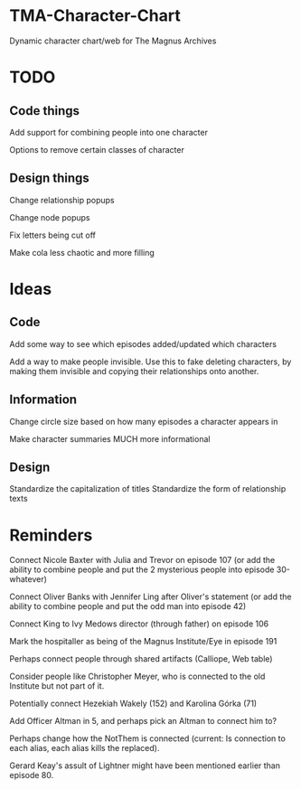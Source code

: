# TMA-Character-Chart
Dynamic character chart/web for The Magnus Archives

# TODO
## Code things
Add support for combining people into one character

Options to remove certain classes of character

## Design things
Change relationship popups

Change node popups

Fix letters being cut off

Make cola less chaotic and more filling

# Ideas
## Code
Add some way to see which episodes added/updated which characters

Add a way to make people invisible. Use this to fake deleting characters, by making them invisible and copying their relationships onto another.

## Information
Change circle size based on how many episodes a character appears in

Make character summaries MUCH more informational

## Design
Standardize the capitalization of titles
Standardize the form of relationship texts

# Reminders
Connect Nicole Baxter with Julia and Trevor on episode 107 (or add the ability to combine people and put the 2 mysterious people into episode 30-whatever)

Connect Oliver Banks with Jennifer Ling after Oliver's statement (or add the ability to combine people and put the odd man into episode 42)

Connect King to Ivy Medows director (through father) on episode 106

Mark the hospitaller as being of the Magnus Institute/Eye in episode 191

Perhaps connect people through shared artifacts (Calliope, Web table)

Consider people like Christopher Meyer, who is connected to the old Institute but not part of it.

Potentially connect Hezekiah Wakely (152) and Karolina Górka (71)

Add Officer Altman in 5, and perhaps pick an Altman to connect him to?

Perhaps change how the NotThem is connected (current: Is connection to each alias, each alias kills the replaced).

Gerard Keay's assult of Lightner might have been mentioned earlier than episode 80.
